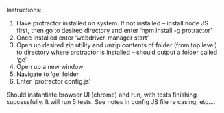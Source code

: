 Instructions:
1.	Have protractor installed on system.  If not installed – install node JS first, then go to desired directory and enter ‘npm install -g protractor’
2.	Once installed enter ‘webdriver-manager start’
3.	Open up desired zip utility and unzip contents of folder (from top level) to directory where protractor is installed – should output a folder called ‘ge’
4.	Open up a new window
5.	Navigate to ‘ge’ folder
6.	Enter ‘protractor config.js’

Should instantiate browser UI (chrome) and run, with tests finishing successfully.  It will run 5 tests.
See notes in config JS file re casing, etc….
